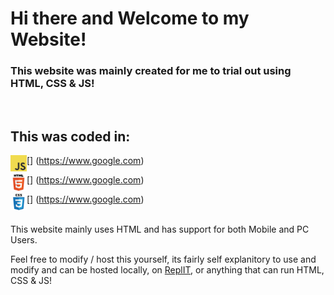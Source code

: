 
# Hi there and Welcome to my Website!

### This website was mainly created for me to trial out using HTML, CSS & JS!
<br />

## This was coded in:
[<img align="left" alt="JavaScript" width="26px" src="https://raw.githubusercontent.com/github/explore/80688e429a7d4ef2fca1e82350fe8e3517d3494d/topics/javascript/javascript.png" />] (https://www.google.com)

[<img align="left" alt="HTML" width="26px" src="https://raw.githubusercontent.com/github/explore/80688e429a7d4ef2fca1e82350fe8e3517d3494d/topics/html/html.png" />] (https://www.google.com)

[<img align="left" alt="CSS" width="26px" src="https://raw.githubusercontent.com/github/explore/80688e429a7d4ef2fca1e82350fe8e3517d3494d/topics/css/css.png" />] (https://www.google.com)
<br />
<br />

This website mainly uses HTML and has support for both Mobile and PC Users. 

Feel free to modify / host this yourself, its fairly self explanitory to use and modify  and can be hosted locally, on [ReplIT](https://www.replt.it/), or anything that can run HTML, CSS & JS!
